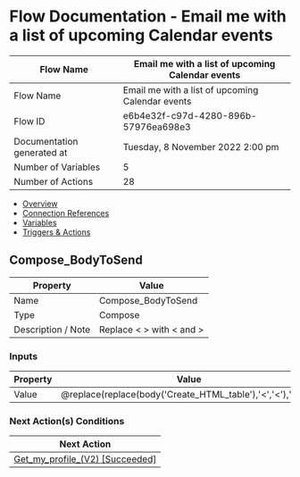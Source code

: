 ﻿# Flow Documentation \- Email me with a list of upcoming Calendar events

| Flow Name                  | Email me with a list of upcoming Calendar events |
| -------------------------- | ------------------------------------------------ |
| Flow Name                  | Email me with a list of upcoming Calendar events |
| Flow ID                    | e6b4e32f\-c97d\-4280\-896b\-57976ea698e3         |
| Documentation generated at | Tuesday, 8 November 2022 2:00 pm                 |
| Number of Variables        | 5                                                |
| Number of Actions          | 28                                               |

- [Overview](../index-Email-me-with-a-list-of-upcoming-Calendar-events(e6b4e32f-c97d-4280-896b-57976ea698e3).md)
- [Connection References](../connections-Email-me-with-a-list-of-upcoming-Calendar-events(e6b4e32f-c97d-4280-896b-57976ea698e3).md)
- [Variables](../variables-Email-me-with-a-list-of-upcoming-Calendar-events(e6b4e32f-c97d-4280-896b-57976ea698e3).md)
- [Triggers & Actions](../triggersactions-Email-me-with-a-list-of-upcoming-Calendar-events(e6b4e32f-c97d-4280-896b-57976ea698e3).md)

## Compose\_BodyToSend

| Property            | Value                            |
| ------------------- | -------------------------------- |
| Name                | Compose\_BodyToSend              |
| Type                | Compose                          |
| Description \/ Note | Replace &lt; &gt; with \< and \> |

### Inputs

| Property | Value                                                                  |
| -------- | ---------------------------------------------------------------------- |
| Value    | @replace(replace(body('Create\_HTML\_table'),'&lt;','\<'),'&gt;','\>') |

### Next Action(s) Conditions

| Next Action                                                                                                                                           |
| ----------------------------------------------------------------------------------------------------------------------------------------------------- |
| [Get\_my\_profile\_(V2) \[Succeeded\]](Get_my_profile_(V2)-Email-me-with-a-list-of-upcoming-Calendar-events(e6b4e32f-c97d-4280-896b-57976ea698e3).md) |
